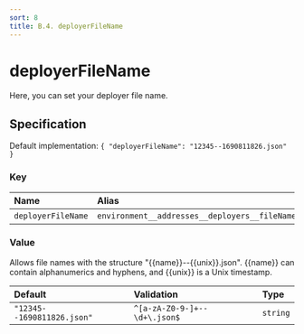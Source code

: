 ```yaml
---
sort: 8
title: B.4. deployerFileName
---
```


# deployerFileName

Here, you can set your deployer file name.


## Specification

Default implementation: ```{ "deployerFileName": "12345--1690811826.json" }```

### Key

| **Name** | **Alias** | **Methods** | **Category** |  
|:--|:--|:--|:--|
| ```deployerFileName``` | ```environment__addresses__deployers__fileName``` | [deployContract](../methods/deployContract.html#options) | [Account](../options/#account) |

### Value

Allows file names with the structure "{{name}}--{{unix}}.json". {{name}} can contain alphanumerics and hyphens, and {{unix}} is a Unix timestamp.

| **Default** | **Validation** | **Type** |
|:--|:--|:--|
| ```"12345--1690811826.json"``` | ```^[a-zA-Z0-9-]+--\d+\.json$``` | ```string``` |

